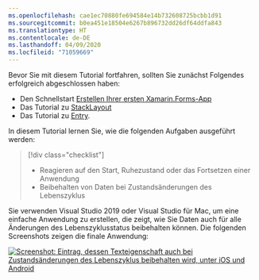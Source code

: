 ```yaml
---
ms.openlocfilehash: cae1ec70880fe694584e14b732608725bcbb1d91
ms.sourcegitcommit: b0ea451e18504e6267b896732dd26df64ddfa843
ms.translationtype: HT
ms.contentlocale: de-DE
ms.lasthandoff: 04/09/2020
ms.locfileid: "71059669"
---
```

Bevor Sie mit diesem Tutorial fortfahren, sollten Sie zunächst Folgendes erfolgreich abgeschlossen haben:

- Den Schnellstart [Erstellen Ihrer ersten Xamarin.Forms-App](~/get-started/first-app/index.md)
- Das Tutorial zu [StackLayout](~/get-started/tutorials/stacklayout/index.yml)
- Das Tutorial zu [Entry](~/get-started/tutorials/entry/index.yml).

In diesem Tutorial lernen Sie, wie die folgenden Aufgaben ausgeführt werden:

> [!div class="checklist"]
>
> - Reagieren auf den Start, Ruhezustand oder das Fortsetzen einer Anwendung
> - Beibehalten von Daten bei Zustandsänderungen des Lebenszyklus

Sie verwenden Visual Studio 2019 oder Visual Studio für Mac, um eine einfache Anwendung zu erstellen, die zeigt, wie Sie Daten auch für alle Änderungen des Lebenszyklusstatus beibehalten können. Die folgenden Screenshots zeigen die finale Anwendung:

[![Screenshot: Eintrag, dessen Texteigenschaft auch bei Zustandsänderungen des Lebenszyklus beibehalten wird, unter iOS und Android](../images/persist-data.png "Eintrag, dessen Texteigenschaft auch bei Zustandsänderungen des Lebenszyklus beibehalten wird")](../images/persist-data-large.png#lightbox "Eintrag, dessen Texteigenschaft auch bei Zustandsänderungen des Lebenszyklus beibehalten wird")
